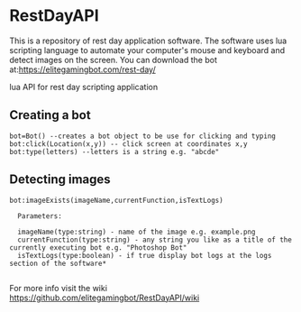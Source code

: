 # RestDayAPI
  This is a repository of rest day application software. The software uses lua scripting language to automate your computer's mouse and keyboard and detect images on the screen. You can download the bot at:https://elitegamingbot.com/rest-day/

lua API for rest day scripting application

## Creating a bot
```
bot=Bot() --creates a bot object to be use for clicking and typing
bot:click(Location(x,y)) -- click screen at coordinates x,y
bot:type(letters) --letters is a string e.g. "abcde"
```


## Detecting images
```
bot:imageExists(imageName,currentFunction,isTextLogs)
  
  Parameters:
  
  imageName(type:string) - name of the image e.g. example.png
  currentFunction(type:string) - any string you like as a title of the currently executing bot e.g. "Photoshop Bot"
  isTextLogs(type:boolean) - if true display bot logs at the logs section of the software*
  
```
  
For more info visit the wiki https://github.com/elitegamingbot/RestDayAPI/wiki
